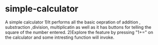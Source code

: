 # simple-calculator
A simple calculator 
1)It performs all the basic oepration of addition , substraction ,division, multiplicatin as well as it has buttons for telling the square of the number entered.
2)Explore the feature by pressing "1+=" on the calculator and some intresting function will invoke.
